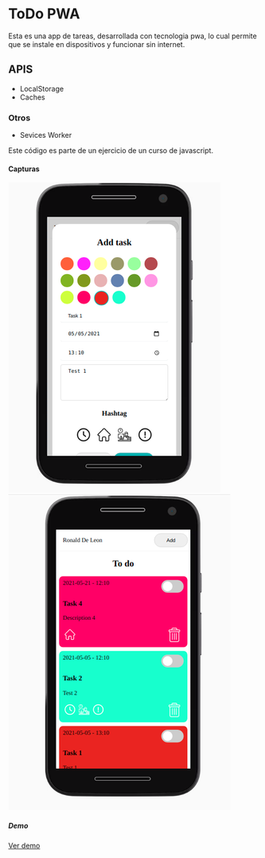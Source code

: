 # ToDo PWA

Esta es una app de tareas, desarrollada con tecnologia pwa, lo cual permite que se instale en dispositivos y funcionar sin internet.

## APIS
* LocalStorage
* Caches

### Otros
* Sevices Worker

 Este código es parte de un ejercicio de un curso de javascript.
 #### Capturas
 <img src="captura1.png" alt="Captura1 del proyecto"/>
 <img src="captura2.png" alt="Captura2 del proyecto"/>

 ##### Demo 
 [Ver demo](https://pwa-rdl.surge.sh/)